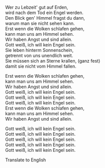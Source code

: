 Wer zu Lebzeit' gut auf Erden,  
wird nach dem Tod ein Engel werden.  
Den Blick gen' Himmel fragst du dann,  
warum man sie nicht sehen kann.  
Erst wenn die Wolken schlafen gehen,  
kann man uns am Himmel sehen.  
Wir haben Angst und sind allein.  
Gott weiß, ich will kein Engel sein.  
Sie leben hinterm Sonnenschein,  
getrennt von uns unendlich weit.  
Sie müssen sich an Sterne krallen, (ganz fest)  
damit sie nicht vom Himmel fallen.

Erst wenn die Wolken schlafen gehen,  
kann man uns am Himmel sehen.  
Wir haben Angst und sind allein.  
Gott weiß, ich will kein Engel sein.  
Gott weiß, ich will kein Engel sein.  
Gott weiß, ich will kein Engel sein.  
Erst wenn die Wolken schlafen gehen,  
kann man uns am Himmel sehen.  
Wir haben Angst und sind allein.

Gott weiß, ich will kein Engel sein.  
Gott weiß, ich will kein Engel sein.  
Gott weiß, ich will kein Engel sein.  
Gott weiß, ich will kein Engel sein.  
Gott weiß, ich will kein Engel sein.

Translate to English